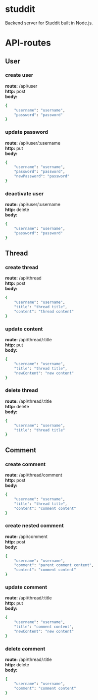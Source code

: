 # studdit
Backend server for Studdit built in Node.js.

# API-routes

## User
### create user
**route:** /api/user\
**http:** post\
**body:**
```sh
{
    "username": "username",
    "password": "password"
}
```

### update password
**route:** /api/user/:username\
**http:** put\
**body:**
```sh
{
    "username": "username",
    "password": "password",
    "newPassword": "password"
}
```

### deactivate user
**route:** /api/user/:username\
**http:** delete\
**body:**
```sh
{
    "username": "username",
    "password": "password"
}
```

## Thread
### create thread
**route:** /api/thread\
**http:** post\
**body:**
```sh
{
    "username": "username",
    "title": "thread title",
    "content": "thread content"
}
```

### update content
**route:** /api/thread/:title\
**http:** put\
**body:**
```sh
{
    "username": "username",
    "title": "thread title",
    "newContent": "new content"
}
```

### delete thread
**route:** /api/thread/:title\
**http:** delete\
**body:**
```sh
{
    "username": "username",
    "title": "thread title"
}
```

## Comment
### create comment
**route:** /api/thread/comment\
**http:** post\
**body:**
```sh
{
    "username": "username",
    "title": "thread title",
    "content": "comment content"
}
```

### create nested comment
**route:** /api/comment\
**http:** post\
**body:**
```sh
{
    "username": "username",
    "comment": "parent comment content",
    "content": "comment content"
}
```

### update comment
**route:** /api/thread/:title\
**http:** put\
**body:**
```sh
{
    "username": "username",
    "title": "comment content",
    "newContent": "new content"
}
```

### delete comment
**route:** /api/thread/:title\
**http:** delete\
**body:**
```sh
{
    "username": "username",
    "comment": "comment content"
}
```
